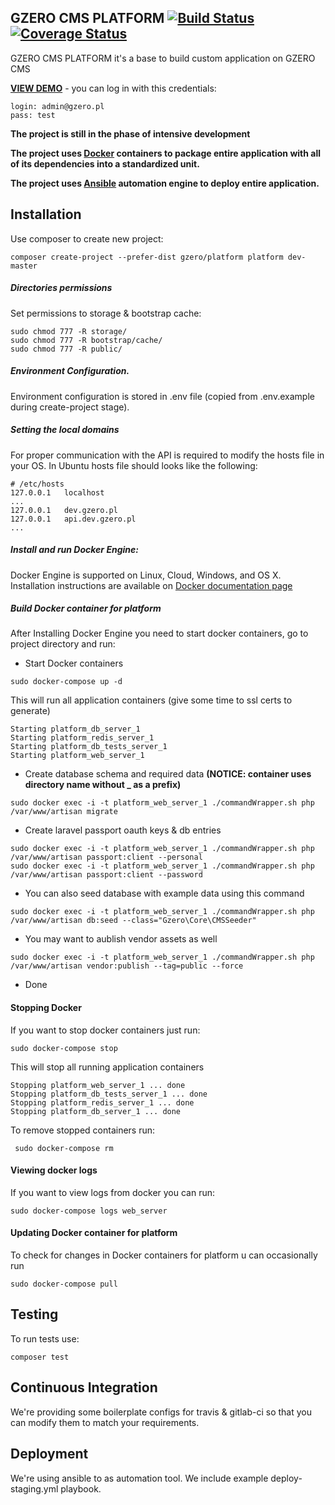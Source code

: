 ## GZERO CMS PLATFORM [![Build Status](https://travis-ci.org/GrupaZero/platform.png?branch=master)](https://travis-ci.org/GrupaZero/platform) [![Coverage Status](https://coveralls.io/repos/GrupaZero/platform/badge.svg?branch=master&service=github)](https://coveralls.io/github/GrupaZero/platform?branch=master)

GZERO CMS PLATFORM it's a base to build custom application on GZERO CMS

**[VIEW DEMO](https://staging.gzero.pl/en)** - you can log in with this credentials:

```
login: admin@gzero.pl
pass: test
```

**The project is still in the phase of intensive development**

**The project uses [Docker](https://www.docker.com/what-docker) containers to package entire application with all of its dependencies into a standardized unit.**

**The project uses [Ansible](https://www.ansible.com/how-ansible-works) automation engine to deploy entire application.**
## Installation

Use composer to create new project:

```
composer create-project --prefer-dist gzero/platform platform dev-master
```

##### Directories permissions

Set permissions to storage & bootstrap cache:

```
sudo chmod 777 -R storage/
sudo chmod 777 -R bootstrap/cache/
sudo chmod 777 -R public/
```

##### Environment Configuration.

Environment configuration is stored in .env file (copied from .env.example during create-project stage).
 
##### Setting the local domains

For proper communication with the API is required to modify the hosts file in your OS.
In Ubuntu hosts file should looks like the following:

```
# /etc/hosts
127.0.0.1	localhost
...
127.0.0.1	dev.gzero.pl
127.0.0.1   api.dev.gzero.pl
...
```
 
##### Install and run Docker Engine:

Docker Engine is supported on Linux, Cloud, Windows, and OS X. Installation instructions are available on [Docker documentation
 page](https://docs.docker.com/engine/installation/) 

##### Build Docker container for platform
After Installing Docker Engine you need to start docker containers, go to project directory and run:

- Start Docker containers
 
```
sudo docker-compose up -d
```
  
This will run all application containers (give some time to ssl certs to generate)
 
```
Starting platform_db_server_1
Starting platform_redis_server_1
Starting platform_db_tests_server_1
Starting platform_web_server_1
```
 
- Create database schema and required data __(NOTICE: container uses directory name without _ as a prefix)__
 
```
sudo docker exec -i -t platform_web_server_1 ./commandWrapper.sh php /var/www/artisan migrate
```
 
- Create laravel passport oauth keys & db entries
 
```
sudo docker exec -i -t platform_web_server_1 ./commandWrapper.sh php /var/www/artisan passport:client --personal
sudo docker exec -i -t platform_web_server_1 ./commandWrapper.sh php /var/www/artisan passport:client --password
```

- You can also seed database with example data using this command
 
```
sudo docker exec -i -t platform_web_server_1 ./commandWrapper.sh php /var/www/artisan db:seed --class="Gzero\Core\CMSSeeder"
```

- You may want to aublish vendor assets as well
 
```
sudo docker exec -i -t platform_web_server_1 ./commandWrapper.sh php /var/www/artisan vendor:publish --tag=public --force
```

 - Done
 
#### Stopping Docker
If you want to stop docker containers just run:

```
sudo docker-compose stop
```

This will stop all running application containers
 
```
Stopping platform_web_server_1 ... done
Stopping platform_db_tests_server_1 ... done
Stopping platform_redis_server_1 ... done
Stopping platform_db_server_1 ... done
```
 
To remove stopped containers run:
 
```
 sudo docker-compose rm
```
 
#### Viewing docker logs
If you want to view logs from docker you can run:

```
sudo docker-compose logs web_server
```
   
#### Updating Docker container for platform
To check for changes in Docker containers for platform u can occasionally run  

```
sudo docker-compose pull
```
  
## Testing

To run tests use:

```
composer test
```

## Continuous Integration

We're providing some boilerplate configs for travis & gitlab-ci so that you can modify them to match your requirements.
 
## Deployment

We're using ansible to as automation tool. We include example deploy-staging.yml playbook.